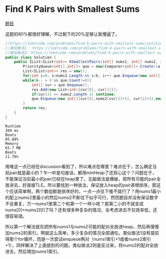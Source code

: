 # Find K Pairs with Smallest Sums

[题目](https://leetcode.com/problems/find-k-pairs-with-smallest-sums/description/)

这题的80%都很好理解，不过剩下的20%足够让我懵逼了。
```c#
//https://leetcode.com/problems/find-k-pairs-with-smallest-sums/solutions/84551/simple-java-o-klogk-solution-with-explanation/
//类似做法1： https://leetcode.com/problems/find-k-pairs-with-smallest-sums/solutions/209985/python-heap-solution-with-detail-explanation/
//类似做法2: https://leetcode.com/problems/find-k-pairs-with-smallest-sums/solutions/84566/share-my-solution-which-beat-96-42/
public class Solution {
    public IList<IList<int>> KSmallestPairs(int[] nums1, int[] nums2, int k) {
        PriorityQueue<int[],int[]> que = new(Comparer<int[]>.Create((a,b)=>a[0]+a[1]-b[0]-b[1]));
        List<IList<int>> res = new();
        for(int i=0; i<nums1.Length && i<k; i++) que.Enqueue(new int[]{nums1[i], nums2[0], 0},new int[]{nums1[i], nums2[0], 0});
        while(k-- > 0 && que.Count!=0){
            int[] cur = que.Dequeue();
            res.Add(new List<int>{cur[0], cur[1]});
            if(cur[2] == nums2.Length-1) continue;
            que.Enqueue(new int[]{cur[0],nums2[cur[2]+1], cur[2]+1},new int[]{cur[0],nums2[cur[2]+1], cur[2]+1});
        }
        return res;
    }
}
```
```
Runtime
369 ms
Beats
85.88%
Memory
65.7 MB
Beats
11.76%
```
用堆这一点已经在discussion看到了，所以难点在哪里？难点在于，怎么确定当前pair就是最小的？乍一听是句废话，都用minHeap了还担心这个？问题在于，不能保证当前最小的pair已经在heap里了。无脑做法是爆破，把所有可能的pair全放进去，好直接TLE。所以要找到一种放法，保证放入heap的pair递增排序。那这个应该简单啊，两个数组都是排序好的，一点一点往下推不就行了？用nums1最小的配上nums2里最小的然后nums2不断往下似乎可行，然而题目并没有保证数字不会重复，万一nums1里第二个和第一个一样小呢？那第二小的不就变成nums[0]+nums2[0]了吗？还有很多种复杂的情况，全考虑进去不仅效率低，还很容易错。

所以第一个解法就先把所有nums1与nums2可能的配对全放进heap，然后再慢慢加nums2的索引。啊就这么简单，多少复杂的情况全部通吃。类似做法1没有提前得那个for循环，而是一次尝试enqueue两对（nums1索引+1或者nums2索引+1），同样解决了上面提到的问题。类似做法2则是反过来，将nums2的配对全放进去，然后增加nums1索引。